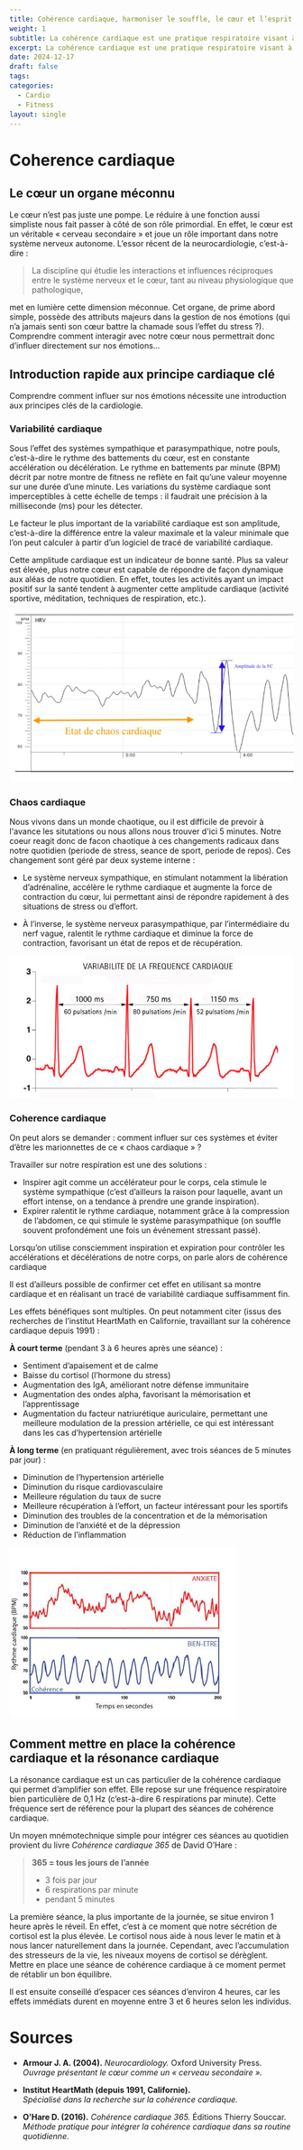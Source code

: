 ```yaml
---
title: Cohérence cardiaque, harmoniser le souffle, le cœur et l’esprit
weight: 1
subtitle: La cohérence cardiaque est une pratique respiratoire visant à harmoniser le rythme du cœur avec le système nerveux. Grâce à des exercices simples et réguliers, elle permet de réduire le stress, d’améliorer l’équilibre émotionnel et de favoriser un meilleur état de santé global, tant sur le plan physique que mental.
excerpt: La cohérence cardiaque est une pratique respiratoire visant à harmoniser le rythme du cœur avec le système nerveux. Grâce à des exercices simples et réguliers, elle permet de réduire le stress, d’améliorer l’équilibre émotionnel et de favoriser un meilleur état de santé global, tant sur le plan physique que mental.
date: 2024-12-17
draft: false
tags: 
categories:
  - Cardio
  - Fitness
layout: single
---
```


# Coherence cardiaque

## Le cœur un organe méconnu

Le cœur n’est pas juste une pompe. Le réduire à une fonction aussi simpliste nous fait passer à côté de son rôle primordial. En effet, le cœur est un véritable « cerveau secondaire » et joue un rôle important dans notre système nerveux autonome. L’essor récent de la neurocardiologie, c’est-à-dire :

> La discipline qui étudie les interactions et influences réciproques entre le système nerveux et le cœur, tant au niveau physiologique que pathologique,

met en lumière cette dimension méconnue. Cet organe, de prime abord simple, possède des attributs majeurs dans la gestion de nos émotions (qui n’a jamais senti son cœur battre la chamade sous l’effet du stress ?). Comprendre comment interagir avec notre cœur nous permettrait donc d’influer directement sur nos émotions…

## Introduction rapide aux principe cardiaque clé

Comprendre comment influer sur nos émotions nécessite une introduction aux principes clés de la cardiologie.
### Variabilité cardiaque
Sous l’effet des systèmes sympathique et parasympathique, notre pouls, c’est-à-dire le rythme des battements du cœur, est en constante accélération ou décélération. Le rythme en battements par minute (BPM) décrit par notre montre de fitness ne reflète en fait qu’une valeur moyenne sur une durée d’une minute. Les variations du système cardiaque sont imperceptibles à cette échelle de temps : il faudrait une précision à la milliseconde (ms) pour les détecter.

Le facteur le plus important de la variabilité cardiaque est son amplitude, c’est-à-dire la différence entre la valeur maximale et la valeur minimale que l’on peut calculer à partir d’un logiciel de tracé de variabilité cardiaque.

Cette amplitude cardiaque est un indicateur de bonne santé. Plus sa valeur est élevée, plus notre cœur est capable de répondre de façon dynamique aux aléas de notre quotidien. En effet, toutes les activités ayant un impact positif sur la santé tendent à augmenter cette amplitude cardiaque (activité sportive, méditation, techniques de respiration, etc.).

![ampli](ampltiude.jpg)

### Chaos cardiaque

Nous vivons dans un monde chaotique, ou il est difficile de prevoir à l'avance les situtations ou nous allons nous trouver d'ici 5 minutes. Notre coeur reagit donc de facon chaotique à ces changements radicaux dans notre quotidien (periode de stress, seance de sport, periode de repos). Ces changement sont géré par deux systeme interne : 
- Le système nerveux sympathique, en stimulant notamment la libération d’adrénaline, accélère le rythme cardiaque et augmente la force de contraction du cœur, lui permettant ainsi de répondre rapidement à des situations de stress ou d’effort.

- À l’inverse, le système nerveux parasympathique, par l’intermédiaire du nerf vague, ralentit le rythme cardiaque et diminue la force de contraction, favorisant un état de repos et de récupération.

![varia](varia.jpg)

### Coherence cardiaque

On peut alors se demander : comment influer sur ces systèmes et éviter d’être les marionnettes de ce « chaos cardiaque » ?

Travailler sur notre respiration est une des solutions :

- Inspirer agit comme un accélérateur pour le corps, cela stimule le système sympathique (c’est d’ailleurs la raison pour laquelle, avant un effort intense, on a tendance à prendre une grande inspiration).
- Expirer ralentit le rythme cardiaque, notamment grâce à la compression de l’abdomen, ce qui stimule le système parasympathique (on souffle souvent profondément une fois un événement stressant passé).

Lorsqu’on utilise consciemment inspiration et expiration pour contrôler les accélérations et décélérations de notre corps, on parle alors de cohérence cardiaque 

Il est d’ailleurs possible de confirmer cet effet en utilisant sa montre cardiaque et en réalisant un tracé de variabilité cardiaque suffisamment fin.

Les effets bénéfiques sont multiples. On peut notamment citer (issus des recherches de l’institut HeartMath en Californie, travaillant sur la cohérence cardiaque depuis 1991) :

**À court terme** (pendant 3 à 6 heures après une séance) :  
- Sentiment d’apaisement et de calme  
- Baisse du cortisol (l’hormone du stress)  
- Augmentation des IgA, améliorant notre défense immunitaire  
- Augmentation des ondes alpha, favorisant la mémorisation et l’apprentissage  
- Augmentation du facteur natriurétique auriculaire, permettant une meilleure modulation de la pression artérielle, ce qui est intéressant dans les cas d’hypertension artérielle  

**À long terme** (en pratiquant régulièrement, avec trois séances de 5 minutes par jour) :  
- Diminution de l’hypertension artérielle  
- Diminution du risque cardiovasculaire  
- Meilleure régulation du taux de sucre  
- Meilleure récupération à l’effort, un facteur intéressant pour les sportifs  
- Diminution des troubles de la concentration et de la mémorisation  
- Diminution de l’anxiété et de la dépression  
- Réduction de l’inflammation

![cohe](coherence.jpg)

## Comment mettre en place la cohérence cardiaque et la résonance cardiaque

La résonance cardiaque est un cas particulier de la cohérence cardiaque qui permet d’amplifier son effet. Elle repose sur une fréquence respiratoire bien particulière de 0,1 Hz (c’est-à-dire 6 respirations par minute). Cette fréquence sert de référence pour la plupart des séances de cohérence cardiaque.

Un moyen mnémotechnique simple pour intégrer ces séances au quotidien provient du livre *Cohérence cardiaque 365* de David O’Hare :

> **365 = tous les jours de l’année**  
>  - 3 fois par jour  
>  - 6 respirations par minute  
>  - pendant 5 minutes

La première séance, la plus importante de la journée, se situe environ 1 heure après le réveil. En effet, c’est à ce moment que notre sécrétion de cortisol est la plus élevée. Le cortisol nous aide à nous lever le matin et à nous lancer naturellement dans la journée. Cependant, avec l’accumulation des stresseurs de la vie, les niveaux moyens de cortisol se dérèglent. Mettre en place une séance de cohérence cardiaque à ce moment permet de rétablir un bon équilibre.

Il est ensuite conseillé d’espacer ces séances d’environ 4 heures, car les effets immédiats durent en moyenne entre 3 et 6 heures selon les individus.
# Sources

- **Armour J. A. (2004).** *Neurocardiology.* Oxford University Press.  
  *Ouvrage présentant le cœur comme un « cerveau secondaire ».*

- **Institut HeartMath (depuis 1991, Californie).**  
  *Spécialisé dans la recherche sur la cohérence cardiaque.*

- **O’Hare D. (2016).** *Cohérence cardiaque 365.* Éditions Thierry Souccar.  
  *Méthode pratique pour intégrer la cohérence cardiaque dans sa routine quotidienne.*





